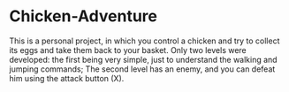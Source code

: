# Chicken-Adventure
This is a personal project, in which you control a chicken and try to collect its eggs and take them back to your basket. Only two levels were developed: the first being very simple, just to understand the walking and jumping commands; The second level has an enemy, and you can defeat him using the attack button (X).
